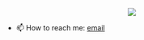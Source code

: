 <p align="center">
  <img src="https://raw.githubusercontent.com/dharmikumretiya/dharmikumretiya/main/banner.png" />
</p>


- 📫 How to reach me: [email](dev.dharmikumretiya@gmail.com)
